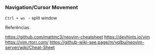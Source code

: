 

### Navigation/Cursor Movement


`Ctrl + ws ` - split window 

Referências

https://github.com/mattmc3/neovim-cheatsheet
https://devhints.io/vim
https://vim.rtorr.com/
https://github-wiki-see.page/m/yqlbu/neovim-server/wiki/Cheat-Sheet

